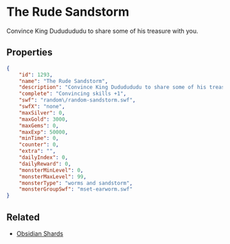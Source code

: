 # The Rude Sandstorm

Convince King Dududududu to share some of his treasure with you.

## Properties

```json
{
    "id": 1293,
    "name": "The Rude Sandstorm",
    "description": "Convince King Dududududu to share some of his treasure with you.",
    "complete": "Convincing skills +1",
    "swf": "random\/random-sandstorm.swf",
    "swfX": "none",
    "maxSilver": 0,
    "maxGold": 3000,
    "maxGems": 0,
    "maxExp": 50000,
    "minTime": 0,
    "counter": 0,
    "extra": "",
    "dailyIndex": 0,
    "dailyReward": 0,
    "monsterMinLevel": 0,
    "monsterMaxLevel": 99,
    "monsterType": "worms and sandstorm",
    "monsterGroupSwf": "mset-earworm.swf"
}
```

## Related

- [Obsidian Shards](../items/14510-obsidian-shards.md)

